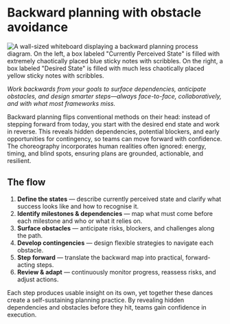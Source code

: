 # Backward planning with obstacle avoidance

![A wall-sized whiteboard displaying a backward planning process diagram. On the left, a box labeled "Currently Perceived State" is filled with extremely chaotically placed blue sticky notes with scribbles. On the right, a box labeled "Desired State" is filled with much less chaotically placed yellow sticky notes with scribbles.](/_static/images/backward-planning.png)

*Work backwards from your goals to surface dependencies, anticipate obstacles, and design smarter steps—always 
face-to-face, collaboratively, and with what most frameworks miss.*

Backward planning flips conventional methods on their head: instead of stepping forward from today, you start 
with the desired end state and work in reverse. This reveals hidden dependencies, potential blockers, and 
early opportunities for contingency, so teams can move forward with confidence. The choreography incorporates 
human realities often ignored: energy, timing, and blind spots, ensuring plans are grounded, actionable, and resilient.

## The flow

1. **Define the states** — describe currently perceived state and clarify what success looks like and how to recognise it.
2. **Identify milestones & dependencies** — map what must come before each milestone and who or what it relies on.
3. **Surface obstacles** — anticipate risks, blockers, and challenges along the path.
4. **Develop contingencies** — design flexible strategies to navigate each obstacle.
5. **Step forward** — translate the backward map into practical, forward-acting steps.
6. **Review & adapt** — continuously monitor progress, reassess risks, and adjust actions.

Each step produces usable insight on its own, yet together these dances create a self-sustaining planning 
practice. By revealing hidden dependencies and obstacles before they hit, teams gain confidence in 
execution.
